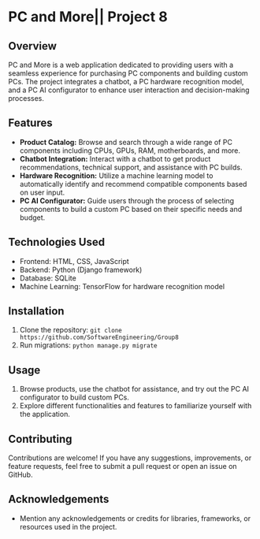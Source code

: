 # PC and More|| Project 8

## Overview
PC and More is a web application dedicated to providing users with a seamless experience for purchasing PC components and building custom PCs. The project integrates a chatbot, a PC hardware recognition model, and a PC AI configurator to enhance user interaction and decision-making processes.

## Features
- **Product Catalog:** Browse and search through a wide range of PC components including CPUs, GPUs, RAM, motherboards, and more.
- **Chatbot Integration:** Interact with a chatbot to get product recommendations, technical support, and assistance with PC builds.
- **Hardware Recognition:** Utilize a machine learning model to automatically identify and recommend compatible components based on user input.
- **PC AI Configurator:** Guide users through the process of selecting components to build a custom PC based on their specific needs and budget.

## Technologies Used
- Frontend: HTML, CSS, JavaScript
- Backend: Python (Django framework)
- Database: SQLite
- Machine Learning: TensorFlow for hardware recognition model

## Installation
1. Clone the repository: `git clone https://github.com/SoftwareEngineering/Group8`
2. Run migrations: `python manage.py migrate`

## Usage
1. Browse products, use the chatbot for assistance, and try out the PC AI configurator to build custom PCs.
2. Explore different functionalities and features to familiarize yourself with the application.

## Contributing
Contributions are welcome! If you have any suggestions, improvements, or feature requests, feel free to submit a pull request or open an issue on GitHub.

## Acknowledgements
- Mention any acknowledgements or credits for libraries, frameworks, or resources used in the project.
